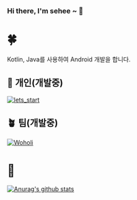 ### Hi there, I'm sehee ~ 👋

# 🍀 
Kotlin, Java를 사용하여 Android 개발을 합니다.  
  
  
  
     
     
## 🌵 개인(개발중)
[![lets_start](https://github-readme-stats.vercel.app/api/pin/?username=sea1hee&repo=lets_start)](https://github.com/sea1hee/lets_start)

## 🪴 팀(개발중)
[![Woholi](https://github-readme-stats.vercel.app/api/pin/?username=sea1hee&repo=Woholi)](https://github.com/sea1hee/Woholi)




# 🌳
  [![Anurag's github stats](https://github-readme-stats.vercel.app/api?username=sea1hee&show_icons=true&count_private=true)](https://github.com/anuraghazra/github-readme-stats)
